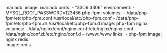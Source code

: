 mariadb:
        image: mariadb
        ports:
        - "3306:3306"
        environment:
        - MYSQL_ROOT_PASSWORD=123456
php-fpm:
        volumes:
        - /data/php-fpm/etc/php-fpm.conf:/usr/local/etc/php-fpm.conf
        - /data/php-fpm/etc/php-fpm.d/:/usr/local/etc/php-fpm.d
        image: php-fpm
nginx:
        volumes:
        - /data/nginx/conf/nginx.conf:/etc/nginx/nginx.conf
        - /data/nginx/conf.d:/etc/nginx/conf.d
        - /www:/www
        links:
        - php-fpm 
        image: nginx
redis:   
        image: redis
